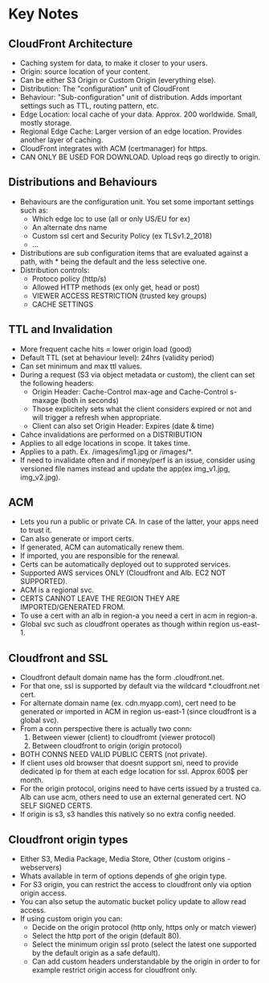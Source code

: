 # Key Notes

## CloudFront Architecture
* Caching system for data, to make it closer to your users. 
* Origin: source location of your content. 
* Can be either S3 Origin or Custom Origin (everything else). 
* Distribution: The "configuration" unit of CloudFront
* Behaviour: "Sub-configuration" unit of distribution. Adds important settings such as TTL, routing pattern, etc. 
* Edge Location: local cache of your data. Approx. 200 worldwide. Small, mostly storage. 
* Regional Edge Cache: Larger version of an edge location. Provides another layer of caching. 
* CloudFront integrates with ACM (certmanager) for https. 
* CAN ONLY BE USED FOR DOWNLOAD. Upload reqs go directly to origin. 

## Distributions and Behaviours
* Behaviours are the configuration unit. You set some important settings such as:
    - Which edge loc to use (all or only US/EU for ex)
    - An alternate dns name
    - Custom ssl cert and Security Policy (ex TLSv1.2_2018)
    - ...
* Distributions are sub configuration items that are evaluated against a path, with * being the default and the less selective one. 
* Distribution controls:
    - Protoco policy (http/s)
    - Allowed HTTP methods (ex only get, head or post)
    - VIEWER ACCESS RESTRICTION (trusted key groups)
    - CACHE SETTINGS

## TTL and Invalidation 
* More frequent cache hits = lower origin load (good)
* Default TTL (set at behaviour level): 24hrs (validity period)
* Can set minimum and max ttl values. 
* During a request (S3 via object metadata or custom), the client can set the following headers:
    - Origin Header: Cache-Control max-age and Cache-Control s-maxage (both in seconds)
    - Those explicitely sets what the client considers expired or not and will trigger a refresh when appropriate. 
    - Client can also set Origin Header: Expires (date & time)
* Cahce invalidations are performed on a DISTRIBUTION
* Applies to all edge locations in scope. It takes time. 
* Applies to a path. Ex. /images/img1.jpg or /images/*. 
* If need to invalidate often and if money/perf is an issue, consider using versioned file names instead and update the app(ex img_v1.jpg, img_v2.jpg). 

## ACM
* Lets you run a public or private CA. In case of the latter, your apps need to trust it. 
* Can also generate or import certs. 
* If generated, ACM can automatically renew them. 
* If imported, you are responsible for the renewal. 
* Certs can be automatically deployed out to supproted services. 
* Supported AWS services ONLY (Cloudfront and Alb. EC2 NOT SUPPORTED). 
* ACM is a regional svc. 
* CERTS CANNOT LEAVE THE REGION THEY ARE IMPORTED/GENERATED FROM. 
* To use a cert with an alb in region-a you need a cert in acm in region-a. 
* Global svc such as cloudfront operates as though within region us-east-1. 

## Cloudfront and SSL
* Cloudfront default domain name has the form <randombits>.cloudfront.net. 
* For that one, ssl is supported by default via the wildcard *.cloudfront.net cert. 
* For alternate domain name (ex. cdn.myapp.com), cert need to be generated or imported in ACM in region us-east-1 (since cloudfront is a global svc). 
* From a conn perspective there is actually two conn:
    1. Between viewer (client) to cloudfromt (viewer protocol)
    2. Between cloudfront to origin (origin protocol)
* BOTH CONNS NEED VALID PUBLIC CERTS (not private). 
* If client uses old browser that doesnt support sni, need to provide dedicated ip for them at each edge location for ssl. Approx 600$ per month. 
* For the origin protocol, origins need to have certs issued by a trusted ca. Alb can use acm, others need to use an external generated cert. NO SELF SIGNED CERTS. 
* If origin is s3, s3 handles this natively so no extra config needed. 

## Cloudfront origin types
* Either S3, Media Package, Media Store, Other (custom origins - webservers)
* Whats available in term of options depends of ghe origin type. 
* For S3 origin, you can restrict the access to cloudfront only via option origin access. 
* You can also setup the automatic bucket policy update to allow read access. 
* If using custom origin you can:
    - Decide on the origin protocol (http only, https only or match viewer)
    - Select the http port of the origin (default 80). 
    - Select the minimum origin ssl proto (select the latest one supported by the default origin as a safe default). 
    - Can add custom headers understandable by the origin in order to for example restrict origin access for cloudfront only. 
